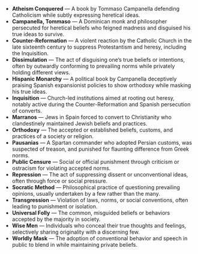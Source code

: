 - **Atheism Conquered** — A book by Tommaso Campanella defending Catholicism while subtly expressing heretical ideas.  
- **Campanella, Tommaso** — A Dominican monk and philosopher persecuted for heretical beliefs who feigned madness and disguised his true ideas to survive.  
- **Counter-Reformation** — A violent reaction by the Catholic Church in the late sixteenth century to suppress Protestantism and heresy, including the Inquisition.  
- **Dissimulation** — The act of disguising one’s true beliefs or intentions, often by outwardly conforming to prevailing norms while privately holding different views.  
- **Hispanic Monarchy** — A political book by Campanella deceptively praising Spanish expansionist policies to show orthodoxy while masking his true ideas.  
- **Inquisition** — Church-led institutions aimed at rooting out heresy, notably active during the Counter-Reformation and Spanish persecution of converts.  
- **Marranos** — Jews in Spain forced to convert to Christianity who clandestinely maintained Jewish beliefs and practices.  
- **Orthodoxy** — The accepted or established beliefs, customs, and practices of a society or religion.  
- **Pausanias** — A Spartan commander who adopted Persian customs, was suspected of treason, and punished for flaunting difference from Greek norms.  
- **Public Censure** — Social or official punishment through criticism or ostracism for violating accepted norms.  
- **Repression** — The act of suppressing dissent or unconventional ideas, often through force or social pressure.  
- **Socratic Method** — Philosophical practice of questioning prevailing opinions, usually undertaken by a few rather than the many.  
- **Transgression** — Violation of laws, norms, or social conventions, often leading to punishment or isolation.  
- **Universal Folly** — The common, misguided beliefs or behaviors accepted by the majority in society.  
- **Wise Men** — Individuals who conceal their true thoughts and feelings, selectively sharing originality with a discerning few.  
- **Worldly Mask** — The adoption of conventional behavior and speech in public to blend in while maintaining private beliefs.
